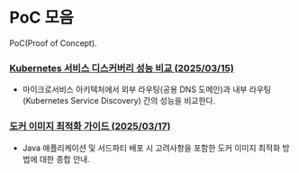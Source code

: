 # PoC 모음

PoC(Proof of Concept).

### [Kubernetes 서비스 디스커버리 성능 비교 (2025/03/15)](PoC/Kubernetes_ServiceDiscovery_Performance_PoC.md)
  - 마이크로서비스 아키텍처에서 외부 라우팅(공용 DNS 도메인)과 내부 라우팅(Kubernetes Service Discovery) 간의 성능을 비교한다.

### [도커 이미지 최적화 가이드 (2025/03/17)](PoC/Docker_Image_Optimization_Guide.md)
  - Java 애플리케이션 및 서드파티 배포 시 고려사항을 포함한 도커 이미지 최적화 방법에 대한 종합 안내. 